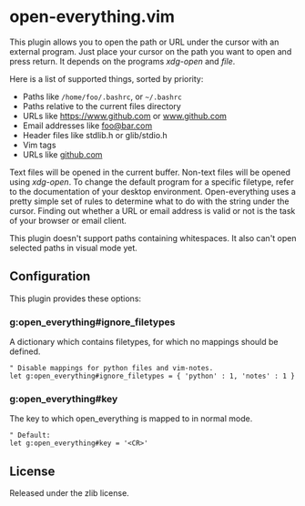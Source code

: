 # open-everything.vim

This plugin allows you to open the path or URL under the cursor with an
external program. Just place your cursor on the path you want to open and
press return. It depends on the programs _xdg-open_ and _file_.

Here is a list of supported things, sorted by priority:

* Paths like `/home/foo/.bashrc`, or `~/.bashrc`
* Paths relative to the current files directory
* URLs like https://www.github.com or www.github.com
* Email addresses like foo@bar.com
* Header files like stdlib.h or glib/stdio.h
* Vim tags
* URLs like [github.com](https://www.github.com)

Text files will be opened in the current buffer. Non-text files will be
opened using _xdg-open_. To change the default program for a specific
filetype, refer to the documentation of your desktop environment.
Open-everything uses a pretty simple set of rules to determine what to do
with the string under the cursor. Finding out whether a URL or email
address is valid or not is the task of your browser or email client.

This plugin doesn't support paths containing whitespaces. It also can't
open selected paths in visual mode yet.

## Configuration

This plugin provides these options:

### g:open\_everything#ignore\_filetypes

A dictionary which contains filetypes, for which no mappings should be
defined.

```vim
" Disable mappings for python files and vim-notes.
let g:open_everything#ignore_filetypes = { 'python' : 1, 'notes' : 1 }
```

### g:open\_everything#key

The key to which open\_everything is mapped to in normal mode.

```vim
" Default:
let g:open_everything#key = '<CR>'
```

## License

Released under the zlib license.
